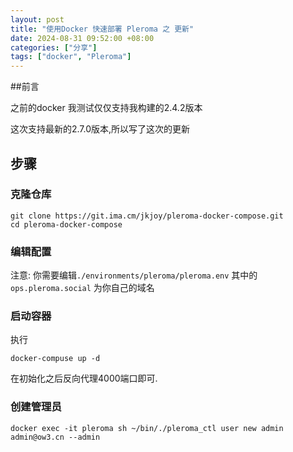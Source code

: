 ```yaml
---
layout: post
title: "使用Docker 快速部署 Pleroma 之 更新"
date: 2024-08-31 09:52:00 +08:00
categories: ["分享"]
tags: ["docker", "Pleroma"]
---
```


##前言
 

之前的docker 我测试仅仅支持我构建的2.4.2版本

这次支持最新的2.7.0版本,所以写了这次的更新

## 步骤
### 克隆仓库
```
git clone https://git.ima.cm/jkjoy/pleroma-docker-compose.git
cd pleroma-docker-compose
```
### 编辑配置
注意:
你需要编辑`./environments/pleroma/pleroma.env` 其中的 `ops.pleroma.social` 为你自己的域名

### 启动容器
执行
```
docker-compuse up -d
```
在初始化之后反向代理4000端口即可.
### 创建管理员
```
docker exec -it pleroma sh ~/bin/./pleroma_ctl user new admin admin@ow3.cn --admin
```


